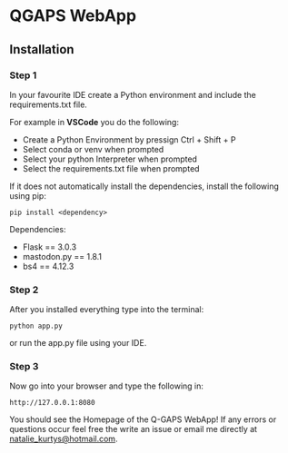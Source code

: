 # QGAPS WebApp

## Installation

### Step 1
In your favourite IDE create a Python environment and include the requirements.txt file.

For example in **VSCode** you do the following:
- Create a Python Environment by pressign Ctrl + Shift + P
- Select conda or venv when prompted
- Select your python Interpreter when prompted
- Select the requirements.txt file when prompted
  
If it does not automatically install the dependencies, install the following using pip:

```
pip install <dependency>
```
Dependencies: 
- Flask == 3.0.3
- mastodon.py == 1.8.1
- bs4 == 4.12.3


### Step 2

After you installed everything type into the terminal:

```
python app.py
```

or run the app.py file using your IDE.

### Step 3
Now go into your browser and type the following in:

```
http://127.0.0.1:8080
```

You should see the Homepage of the Q-GAPS WebApp!
If any errors or questions occur feel free the write an issue or email me directly at [natalie_kurtys@hotmail.com](emailto:natalie_kurtys@hotmail.com).

